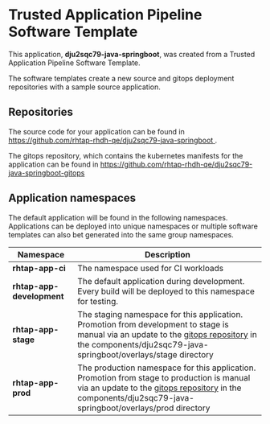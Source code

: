 # Trusted Application Pipeline Software Template

This application, **dju2sqc79-java-springboot**, was created from a Trusted Application Pipeline Software Template.

The software templates create a new source and gitops deployment repositories with a sample source application. 

## Repositories

The source code for your application can be found in [https://github.com/rhtap-rhdh-qe/dju2sqc79-java-springboot ](https://github.com/rhtap-rhdh-qe/dju2sqc79-java-springboot ).
 
The gitops repository, which contains the kubernetes manifests for the application can be found in 
[https://github.com/rhtap-rhdh-qe/dju2sqc79-java-springboot-gitops ](https://github.com/rhtap-rhdh-qe/dju2sqc79-java-springboot-gitops ) 

## Application namespaces 

The default application will be found in the following namespaces. Applications can be deployed into unique namespaces or multiple software templates can also bet generated into the same group namespaces.  

|  Namespace   |  Description   |  
| -------- | -------- |
| **rhtap-app-ci** | The namespace used for CI workloads |
| **rhtap-app-development** | The default application during development. Every build will be deployed to this namespace for testing. |
| **rhtap-app-stage** | The staging namespace for this application. Promotion from development to stage is manual via an update to the [gitops repository](https://github.com/rhtap-rhdh-qe/dju2sqc79-java-springboot-gitops ) in the components/dju2sqc79-java-springboot/overlays/stage directory |
| **rhtap-app-prod** | The production namespace for this application. Promotion from stage to production is manual via an update to the [gitops repository](https://github.com/rhtap-rhdh-qe/dju2sqc79-java-springboot-gitops ) in the components/dju2sqc79-java-springboot/overlays/prod directory |